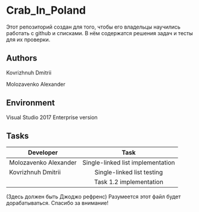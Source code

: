 # Crab_In_Poland	
Этот репозиторий создан для того, чтобы его владельцы научились работать с github и списками. В нём содержатся решения задач и тесты для их проверки.

## Authors

Kovrizhnuh Dmitrii 

Molozavenko Alexander

## Environment

Visual Studio 2017 Enterprise version

## Tasks

| Developer             | Task                                |
| --------------------- |:-----------------------------------:|
| Molozavenko Alexander | Single-linked list implementation   |
| Kovrizhnuh Dmitrii    | Single-linked list testing          |
|                       | Task 1.2 implementation             |


(Здесь должен быть Джоджо рефренс)
Разумеется этот файл будет дорабатываться. Спасибо за внимание!
